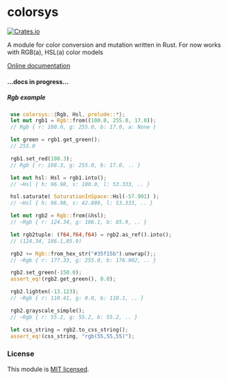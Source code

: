 # colorsys

[![Crates.io](https://img.shields.io/crates/v/colorsys.svg)](https://crates.io/crates/colorsys/)

A module for color conversion and mutation written in Rust. For now works with RGB(a), HSL(a) color models

[Online documentation](https://docs.rs/colorsys/0.1.2/colorsys/)

#### ...docs in progress...

##### Rgb example
```rust
 use colorsys::{Rgb, Hsl, prelude::*};
 let mut rgb1 = Rgb::from((100.0, 255.0, 17.0));
 // Rgb { r: 100.0, g: 255.0, b: 17.0, a: None }

 let green = rgb1.get_green();
 // 255.0

 rgb1.set_red(108.3);
 // Rgb { r: 108.3, g: 255.0, b: 17.0, .. }

 let mut hsl: Hsl = rgb1.into();
 // ~Hsl { h: 96.98, s: 100.0, l: 53.333, .. }

 hsl.saturate( SaturationInSpace::Hsl(-57.901) );
 // ~Hsl { h: 96.98, s: 42.099, l: 53.333, .. }

 let mut rgb2 = Rgb::from(&hsl);
 // ~Rgb { r: 124.34, g: 186.1, b: 85.9, .. }

 let rgb2tuple: (f64,f64,f64) = rgb2.as_ref().into();
 // (124.34, 186.1,85.9)

 rgb2 += Rgb::from_hex_str("#35f15b").unwrap();;
 // ~Rgb { r: 177.33, g: 255.0, b: 176.902, .. }

 rgb2.set_green(-150.0);
 assert_eq!(rgb2.get_green(), 0.0);

 rgb2.lighten(-13.123);
 // ~Rgb { r: 110.41, g: 0.0, b: 110.1, .. }

 rgb2.grayscale_simple();
 // ~Rgb { r: 55.2, g: 55.2, b: 55.2, .. }

 let css_string = rgb2.to_css_string();
 assert_eq!(css_string, "rgb(55,55,55)");
```

<!-- ##### Enjoy using! -->

### License

This module is [MIT licensed](./LICENSE).
